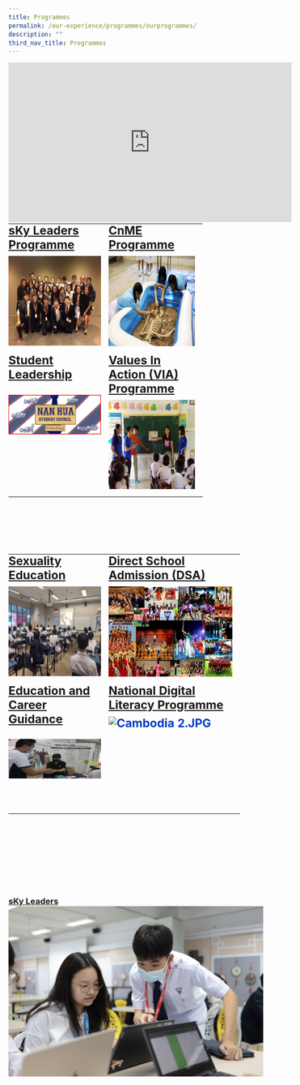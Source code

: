```yaml
---
title: Programmes
permalink: /our-experience/programmes/ourprogrammes/
description: ""
third_nav_title: Programmes
---
```

<iframe width="560" height="315" src="https://www.youtube.com/embed/tKKooSoG0RA" title="YouTube video player" frameborder="0" allow="accelerometer; autoplay; clipboard-write; encrypted-media; gyroscope; picture-in-picture" allowfullscreen=""></iframe>

<table class="ive_eobj_center ives_tab_kosong" style="margin-top: auto; margin-right: 0px !important; margin-bottom: auto; margin-left: auto; outline: 0px; padding: 0px; box-sizing: border-box; border-collapse: collapse; clear: both; border: 0px !important; table-layout: fixed; width: 519.193px; height: 635px;"><tbody style="margin: 0px; outline: 0px; padding: 0px; box-sizing: border-box;"><tr style="margin: 0px; outline: 0px; padding: 0px; box-sizing: border-box;"><td style="margin: 0px; outline: 0px; padding: 0px 15px 15px 0px; box-sizing: border-box; vertical-align: top; width: 198px;"><h2 style="margin: 0px 0px 8px; outline: 0px; padding: 0px; box-sizing: border-box; min-height: 1em; color: rgb(0, 59, 195); font-size: 23px; line-height: 1.2 !important;"><a href="/our-experience/programmes/sky-leaders-programme" target="" style="margin: 0px; outline: 0px; padding: 0px; box-sizing: border-box; cursor: pointer;">sKy Leaders Programme</a></h2><img src="/images/Sec%203%20-%20APMUN%20(13-15%20Jan%202017)%20(Group%201).jpg" width="100%" alt="Sec 3 - APMUN (13-15 Jan 2017) (Group 1).jpg" class="ive_eobj_left ive_clickable" style="margin: 0px 10px 0px 0px; outline: 0px; padding: 0px; box-sizing: border-box; float: left; cursor: pointer; max-width: 100%; height: 177px; width: 237px;"><br style="margin: 0px; outline: 0px; padding: 0px; box-sizing: border-box;"></td><td style="margin: 0px; outline: 0px; padding: 0px 15px 15px 0px; box-sizing: border-box; vertical-align: top; width: 186px;"><h2 style="margin: 0px 0px 8px; outline: 0px; padding: 0px; box-sizing: border-box; min-height: 1em; color: rgb(0, 59, 195); font-size: 23px; line-height: 1.2 !important;"><a href="/our-experience/programmes/cnme-programme" target="" style="margin: 0px; outline: 0px; padding: 0px; box-sizing: border-box; cursor: pointer;">CnME Programme</a></h2><h2 style="margin: 0px 0px 8px; outline: 0px; padding: 0px; box-sizing: border-box; min-height: 1em; color: rgb(0, 59, 195); font-size: 23px; line-height: 1.2 !important;"><img src="/images/CnME-Fiesta-A-Blast-from-the-Past-1.jpg" width="100%" alt="CnME-Fiesta---A-Blast-from-the-Past.jpg" class="ive_eobj_left ive_clickable" style="margin: 0px 10px 0px 0px; outline: 0px; padding: 0px; box-sizing: border-box; float: left; cursor: pointer; max-width: 100%; height: 178px; width: 267px;"></h2><div style="margin: 0px; outline: 0px; padding: 0px; box-sizing: border-box; line-height: initial;"><br style="margin: 0px; outline: 0px; padding: 0px; box-sizing: border-box;"></div><div style="margin: 0px; outline: 0px; padding: 0px; box-sizing: border-box; line-height: initial;"><br style="margin: 0px; outline: 0px; padding: 0px; box-sizing: border-box;"></div><div style="margin: 0px; outline: 0px; padding: 0px; box-sizing: border-box; line-height: initial;"><br style="margin: 0px; outline: 0px; padding: 0px; box-sizing: border-box;"></div><div style="margin: 0px; outline: 0px; padding: 0px; box-sizing: border-box; line-height: initial;"><br style="margin: 0px; outline: 0px; padding: 0px; box-sizing: border-box;"></div><div style="margin: 0px; outline: 0px; padding: 0px; box-sizing: border-box; line-height: initial;"><br style="margin: 0px; outline: 0px; padding: 0px; box-sizing: border-box;"></div><div style="margin: 0px; outline: 0px; padding: 0px; box-sizing: border-box; line-height: initial;"><br style="margin: 0px; outline: 0px; padding: 0px; box-sizing: border-box;"></div><div style="margin: 0px; outline: 0px; padding: 0px; box-sizing: border-box; line-height: initial;"><br style="margin: 0px; outline: 0px; padding: 0px; box-sizing: border-box;"></div><div style="margin: 0px; outline: 0px; padding: 0px; box-sizing: border-box; line-height: initial;"><br style="margin: 0px; outline: 0px; padding: 0px; box-sizing: border-box;"></div></td></tr><tr style="margin: 0px; outline: 0px; padding: 0px; box-sizing: border-box;"><td style="margin: 0px; outline: 0px; padding: 0px 15px 15px 0px; box-sizing: border-box; vertical-align: top; width: 60px;"><h2 style="margin: 0px 0px 8px; outline: 0px; padding: 0px; box-sizing: border-box; min-height: 1em; color: rgb(0, 59, 195); font-size: 23px; line-height: 1.2 !important;"><a href="/our-experience/programmes/student-leadership" target="" style="margin: 0px; outline: 0px; padding: 0px; box-sizing: border-box; cursor: pointer;">Student Leadership</a></h2><div style="margin: 0px; outline: 0px; padding: 0px; box-sizing: border-box; line-height: initial;"><br style="margin: 0px; outline: 0px; padding: 0px; box-sizing: border-box;"></div><img src="/images/Nan%20Hua%20Student%20Council.jpg" alt="Nan Hua Student Council.jpg" class="ive_eobj_left ive_clickable" style="margin: 0px 10px 0px 0px; outline: 0px; padding: 0px; box-sizing: border-box; float: left; cursor: pointer; max-width: 100%; height: 78px; width: 239px;"><br style="margin: 0px; outline: 0px; padding: 0px; box-sizing: border-box;"></td><td style="margin: 0px; outline: 0px; padding: 0px 15px 15px 0px; box-sizing: border-box; vertical-align: top; width: 60px;"><h2 style="margin: 0px 0px 8px; outline: 0px; padding: 0px; box-sizing: border-box; min-height: 1em; color: rgb(0, 59, 195); font-size: 23px; line-height: 1.2 !important;"><a href="/our-experience/programmes/values-in-action-via-programme/" target="" style="margin: 0px; outline: 0px; padding: 0px; box-sizing: border-box; cursor: pointer;">Values In Action (VIA) Programme</a></h2><h2 style="margin: 0px 0px 8px; outline: 0px; padding: 0px; box-sizing: border-box; min-height: 1em; color: rgb(0, 59, 195); font-size: 23px; line-height: 1.2 !important;"><img src="/images/Cambodia%202.jpg" width="100%" alt="Cambodia 2.JPG" class="ive_eobj_left ive_clickable" style="margin: 0px 10px 0px 0px; outline: 0px; padding: 0px; box-sizing: border-box; float: left; cursor: pointer; max-width: 100%; height: 176px; width: 235px;"></h2><div style="margin: 0px; outline: 0px; padding: 0px; box-sizing: border-box; line-height: initial;"><br style="margin: 0px; outline: 0px; padding: 0px; box-sizing: border-box;"></div><div style="margin: 0px; outline: 0px; padding: 0px; box-sizing: border-box; line-height: initial;"><br style="margin: 0px; outline: 0px; padding: 0px; box-sizing: border-box;"></div><div style="margin: 0px; outline: 0px; padding: 0px; box-sizing: border-box; line-height: initial;"><br style="margin: 0px; outline: 0px; padding: 0px; box-sizing: border-box;"></div><div style="margin: 0px; outline: 0px; padding: 0px; box-sizing: border-box; line-height: initial;"><br style="margin: 0px; outline: 0px; padding: 0px; box-sizing: border-box;"></div><div style="margin: 0px; outline: 0px; padding: 0px; box-sizing: border-box; line-height: initial;"><br style="margin: 0px; outline: 0px; padding: 0px; box-sizing: border-box; color: rgb(0, 0, 0); font-family: Raleway, sans-serif; font-size: 17px; font-style: normal; font-variant-ligatures: normal; font-variant-caps: normal; font-weight: 400; letter-spacing: normal; orphans: 2; text-align: left; text-indent: 0px; text-transform: none; white-space: normal; widows: 2; word-spacing: 0px; -webkit-text-stroke-width: 0px; text-decoration-thickness: initial; text-decoration-style: initial; text-decoration-color: initial;"></div></td></tr>
</tbody></table><br style="margin: 0px; outline: 
0px; padding: 0px; box-sizing: border-box;"><table class="ive\_eobj\_center ives\_tab\_kosong" style="margin-top: auto; margin-right: 0px !important; margin-bottom: auto; margin-left: auto; outline: 0px; padding: 0px; box-sizing: border-box; border-collapse: collapse; clear: both; border: 0px !important; table-layout: fixed; width: 519.193px; height: 635px;"><tbody style="margin: 0px; outline: 0px; padding: 0px; box-sizing: border-box;"><tr style="margin: 0px; outline: 0px; padding: 0px; box-sizing: border-box;"><td style="margin: 0px; outline: 0px; padding: 0px 15px 15px 0px; box-sizing: border-box; vertical-align: top; width: 198px;"><h2 style="margin: 0px 0px 8px; outline: 0px; padding: 0px; box-sizing: border-box; min-height: 1em; color: rgb(0, 59, 195); font-size: 23px; line-height: 1.2 !important;"><a href="/our-experience/programmes/sexuality-education" target="" style="margin: 0px; outline: 0px; padding: 0px; box-sizing: border-box; cursor: pointer;">Sexuality Education</a></h2><img src="/images/mt1.jpg" width="100%" alt="mt1.jpg" class="ive\_eobj\_left ive\_clickable" style="margin: 0px 10px 0px 0px; outline: 0px; padding: 0px; box-sizing: border-box; float: left; cursor: pointer; max-width: 100%; height: 177px; width: 237px;"><br style="margin: 0px; outline: 0px; padding: 0px; box-sizing: border-box;"></td><td style="margin: 0px; outline: 0px; padding: 0px 15px 15px 0px; box-sizing: border-box; vertical-align: top; width: 186px;"><h2 style="margin: 0px 0px 8px; outline: 0px; padding: 0px; box-sizing: border-box; min-height: 1em; color: rgb(0, 59, 195); font-size: 23px; line-height: 1.2 !important;"><a href="/our-experience/programmes/direct-school-admission-(DSA)" target="" style="margin: 0px; outline: 0px; padding: 0px; box-sizing: border-box; cursor: pointer;">Direct School Admission (DSA)</a></h2><h2 style="margin: 0px 0px 8px; outline: 0px; padding: 0px; box-sizing: border-box; min-height: 1em; color: rgb(0, 59, 195); font-size: 23px; line-height: 1.2 !important;"><img src="/images/DSA%20Photo%20Collage%202.jpg" width="100%" alt="DSA_Photo_Collage_202.jpg" class="ive\_eobj\_left ive\_clickable" style="margin: 0px 10px 0px 0px; outline: 0px; padding: 0px; box-sizing: border-box; float: left; cursor: pointer; max-width: 100%; height: 178px; width: 267px;"></h2><div style="margin: 0px; outline: 0px; padding: 0px; box-sizing: border-box; line-height: initial;"><br style="margin: 0px; outline: 0px; padding: 0px; box-sizing: border-box;"></div><div style="margin: 0px; outline: 0px; padding: 0px; box-sizing: border-box; line-height: initial;"><br style="margin: 0px; outline: 0px; padding: 0px; box-sizing: border-box;"></div><div style="margin: 0px; outline: 0px; padding: 0px; box-sizing: border-box; line-height: initial;"><br style="margin: 0px; outline: 0px; padding: 0px; box-sizing: border-box;"></div><div style="margin: 0px; outline: 0px; padding: 0px; box-sizing: border-box; line-height: initial;"><br style="margin: 0px; outline: 0px; padding: 0px; box-sizing: border-box;"></div><div style="margin: 0px; outline: 0px; padding: 0px; box-sizing: border-box; line-height: initial;"><br style="margin: 0px; outline: 0px; padding: 0px; box-sizing: border-box;"></div><div style="margin: 0px; outline: 0px; padding: 0px; box-sizing: border-box; line-height: initial;"><br style="margin: 0px; outline: 0px; padding: 0px; box-sizing: border-box;"></div><div style="margin: 0px; outline: 0px; padding: 0px; box-sizing: border-box; line-height: initial;"><br style="margin: 0px; outline: 0px; padding: 0px; box-sizing: border-box;"></div><div style="margin: 0px; outline: 0px; padding: 0px; box-sizing: border-box; line-height: initial;"><br style="margin: 0px; outline: 0px; padding: 0px; box-sizing: border-box;"></div></td></tr><tr style="margin: 0px; outline: 0px; padding: 0px; box-sizing: border-box;"><td style="margin: 0px; outline: 0px; padding: 0px 15px 15px 0px; box-sizing: border-box; vertical-align: top; width: 60px;"><h2 style="margin: 0px 0px 8px; outline: 0px; padding: 0px; box-sizing: border-box; min-height: 1em; color: rgb(0, 59, 195); font-size: 23px; line-height: 1.2 !important;"><a href="/our-experience/programmes/education-and-career-guidance" target="" style="margin: 0px; outline: 0px; padding: 0px; box-sizing: border-box; cursor: pointer;">Education and Career Guidance</a></h2><div style="margin: 0px; outline: 0px; padding: 0px; box-sizing: border-box; line-height: initial;"><br style="margin: 0px; outline: 0px; padding: 0px; box-sizing: border-box;"></div><img src="/images/Further%20Education%20Day%202022.jpg" alt="Nan Hua Student Council.jpg" class="ive\_eobj\_left ive\_clickable" style="margin: 0px 10px 0px 0px; outline: 0px; padding: 0px; box-sizing: border-box; float: left; cursor: pointer; max-width: 100%; height: 78px; width: 239px;"><br style="margin: 0px; outline: 0px; padding: 0px; box-sizing: border-box;"></td><td style="margin: 0px; outline: 0px; padding: 0px 15px 15px 0px; box-sizing: border-box; vertical-align: top; width: 60px;"><h2 style="margin: 0px 0px 8px; outline: 0px; padding: 0px; box-sizing: border-box; min-height: 1em; color: rgb(0, 59, 195); font-size: 23px; line-height: 1.2 !important;"><a href="/our-experience/programmes/nationa-digital-literacy-programme/" target="" style="margin: 0px; outline: 0px; padding: 0px; box-sizing: border-box; cursor: pointer;">National Digital Literacy Programme</a></h2><h2 style="margin: 0px 0px 8px; outline: 0px; padding: 0px; box-sizing: border-box; min-height: 1em; color: rgb(0, 59, 195); font-size: 23px; line-height: 1.2 !important;"><img src="/images/Sec%201%20iPad%20Unboxing%20202.jpg" width="100%" alt="Cambodia 2.JPG" class="ive\_eobj\_left ive\_clickable" style="margin: 0px 10px 0px 0px; outline: 0px; padding: 0px; box-sizing: border-box; float: left; cursor: pointer; max-width: 100%; height: 176px; width: 235px;"></h2><div style="margin: 0px; outline: 0px; padding: 0px; box-sizing: border-box; line-height: initial;"><br style="margin: 0px; outline: 0px; padding: 0px; box-sizing: border-box;"></div><div style="margin: 0px; outline: 0px; padding: 0px; box-sizing: border-box; line-height: initial;"><br style="margin: 0px; outline: 0px; padding: 0px; box-sizing: border-box;"></div><div style="margin: 0px; outline: 0px; padding: 0px; box-sizing: border-box; line-height: initial;"><br style="margin: 0px; outline: 0px; padding: 0px; box-sizing: border-box;"></div><div style="margin: 0px; outline: 0px; padding: 0px; box-sizing: border-box; line-height: initial;"><br style="margin: 0px; outline: 0px; padding: 0px; box-sizing: border-box;"></div><div style="margin: 0px; outline: 0px; padding: 0px; box-sizing: border-box; line-height: initial;"><br style="margin: 0px; outline: 0px; padding: 0px; box-sizing: border-box; color: rgb(0, 0, 0); font-family: Raleway, sans-serif; font-size: 17px; font-style: normal; font-variant-ligatures: normal; font-variant-caps: normal; font-weight: 400; letter-spacing: normal; orphans: 2; text-align: left; text-indent: 0px; text-transform: none; white-space: normal; widows: 2; word-spacing: 0px; -webkit-text-stroke-width: 0px; text-decoration-thickness: initial; text-decoration-style: initial; text-decoration-color: initial;"></div></td></tr></tbody></table><br style="margin: 0px; outline: 0px; padding: 0px; box-sizing: border-box;">

### [sKy Leaders ](our-experience/programmes/sky-leaders-programme)![](/images/2023%20nyec%206.jpg)
